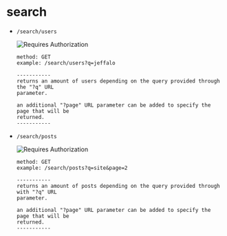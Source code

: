 # search

- `/search/users`

  	![Requires Authorization](https://img.shields.io/badge/requires_authorization-no-blue)
	```
	method: GET
	example: /search/users?q=jeffalo

	-----------
	returns an amount of users depending on the query provided through the "?q" URL
	parameter.

	an additional "?page" URL parameter can be added to specify the page that will be
	returned.
	-----------
	```

- `/search/posts`

	![Requires Authorization](https://img.shields.io/badge/requires_authorization-yes-blue)
	```
	method: GET
	example: /search/posts?q=site&page=2
	
	-----------
	returns an amount of posts depending on the query provided through with "?q" URL
	parameter.

	an additional "?page" URL parameter can be added to specify the page that will be
	returned.
	-----------
	```
